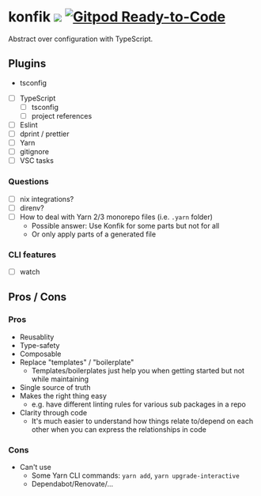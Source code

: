 # konfik [![](https://badgen.net/npm/v/konfik)](https://www.npmjs.com/package/konfik) [![Gitpod Ready-to-Code](https://img.shields.io/badge/Gitpod-ready--to--code-908a85?logo=gitpod)](https://gitpod.io/#https://github.com/konfik/konfik)

Abstract over configuration with TypeScript.

## Plugins

- tsconfig

- [ ] TypeScript
  - [ ] tsconfig
  - [ ] project references
- [ ] Eslint
- [ ] dprint / prettier
- [ ] Yarn
- [ ] gitignore
- [ ] VSC tasks

### Questions

- [ ] nix integrations?
- [ ] direnv?
- [ ] How to deal with Yarn 2/3 monorepo files (i.e. `.yarn` folder)
  - Possible answer: Use Konfik for some parts but not for all
  - Or only apply parts of a generated file

### CLI features

- [ ] watch

## Pros / Cons

### Pros

- Reusablity
- Type-safety
- Composable
- Replace "templates" / "boilerplate"
  - Templates/boilerplates just help you when getting started but not while maintaining
- Single source of truth
- Makes the right thing easy
  - e.g. have different linting rules for various sub packages in a repo
- Clarity through code
  - It's much easier to understand how things relate to/depend on each other when you can express the relationships in code

### Cons

- Can't use
  - Some Yarn CLI commands: `yarn add`, `yarn upgrade-interactive`
  - Dependabot/Renovate/...
